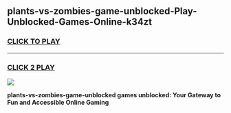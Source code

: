 
## plants-vs-zombies-game-unblocked-Play-Unblocked-Games-Online-k34zt
<h3>
<a href="https://premium76.site?title=plants-vs-zombies-game-unblocked&ref=24A">CLICK TO PLAY</a></h3>
<hr>

<h3>
<a href="https://premium76.site?title=plants-vs-zombies-game-unblocked&ref=24A">CLICK 2 PLAY</a>
  
</h3>

<a href="https://premium76.site?title=plants-vs-zombies-game-unblocked&ref=24A"><img src="https://clearcache.store/games.png"></a>


**plants-vs-zombies-game-unblocked games unblocked: Your Gateway to Fun and Accessible Online Gaming**
